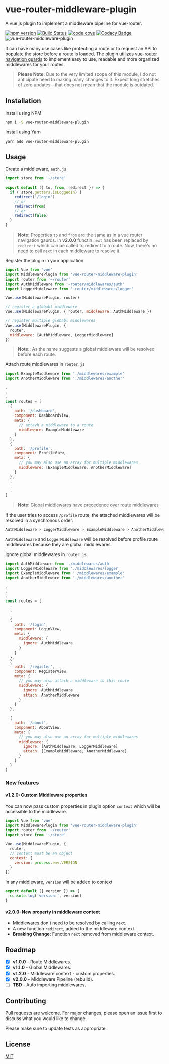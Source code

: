 # vue-router-middleware-plugin

A vue.js plugin to implement a middleware pipeline for vue-router.

[![npm version](https://badge.fury.io/js/vue-router-middleware-plugin.svg)](https://badge.fury.io/js/vue-router-middleware-plugin)
[![Build Status](https://travis-ci.org/dsfx3d/vue-router-middleware-plugin.svg?branch=master)](https://travis-ci.org/dsfx3d/vue-router-middleware-plugin)
[![code cove](https://codecov.io/gh/dsfx3d/vue-router-middleware-plugin/branch/master/graph/badge.svg)](https://codecov.io/gh/dsfx3d/vue-router-middleware-plugin/branch/master/graph/badge.svg)
[![Codacy Badge](https://api.codacy.com/project/badge/Grade/d1ab723bcfaa460aa9d12ccc7a54bf65)](https://www.codacy.com/manual/dsfx3d/vue-router-middleware-plugin?utm_source=github.com&amp;utm_medium=referral&amp;utm_content=dsfx3d/vue-router-middleware-plugin&amp;utm_campaign=Badge_Grade)
![vue-router-middleware-plugin](https://badgen.net/bundlephobia/minzip/vue-router-middleware-plugin)

It can have many use cases like protecting a route or to request an API to populate the store before a route is loaded.
The plugin utilizes [vue-router navigation guards](https://router.vuejs.org/guide/advanced/navigation-guards.html) to implement easy to use, readable and more organized middlewares for your routes.

> **Please Note:** Due to the very limited scope of this module, I do not anticipate need to making many changes to it.  Expect long stretches of zero updates—that does not mean that the module is outdated.

## Installation

Install using NPM

```bash
npm i -S vue-router-middleware-plugin
```

Install using Yarn

```bash
yarn add vue-router-middleware-plugin
```

## Usage

Create a middleware, `auth.js`

```javascript
import store from '~/store'

export default ({ to, from, redirect }) => {
  if (!store.getters.isLoggedIn) {
    redirect('/login')
    // or
    redirect(from)
    // or
    redirect(false)
  }
}
```

> **Note:** Properties `to` and `from` are the same as in a vue router navigation gaurds. In __v2.0.0__  functin `next` has been replaced by `redirect` which can be called to redirect to a route. Now, there's no need to call `next` in each middleware to resolve it.

Register the plugin in your application.

```javascript
import Vue from 'vue'
import MiddlewarePlugin from 'vue-router-middleware-plugin'
import router from '~/router'
import AuthMiddleware from '~router/middlewares/auth'
import LoggerMiddleware from '~router/middlewares/logger'

Vue.use(MiddlewarePlugin, router)

// register a globabl middleware
Vue.use(MiddlewarePlugin, { router, middleware: AuthMiddleware })

// register multiple globabl middlewares
Vue.use(MiddlewarePlugin, {
  router,
  middleware: [AuthMiddleware, LoggerMiddleware]
})
```

> **Note:**: As the name suggests a global middleware will be resolved before each route.

Attach route middlewares in `router.js`

```javascript
import ExampleMiddleware from './middlewares/example'
import AnotherMiddleware from './middlewares/another'

.
.
.
const routes = [
  {
    path: '/dashboard',
    component: DashboardView,
    meta: {
      // attavh a middleware to a route
      middleware: ExampleMiddleware
    }
  },
  {
    path: '/profile',
    component: ProfileView,
    meta: {
      // you may also use an array for multiple middlewares
      middleware: [ExampleMiddleware, AnotherMiddleware]
    }
  },
  .
  .
  .
]
```

> **Note**: Global middlewares have precedence over route middlewares

If the user tries to access `/profile` route, the attached middlewares will be resolved in a synchronous order:

```bash
AuthMiddleware > LoggerMiddleware > ExampleMiddleware > AnotherMiddleware
```

`AuthMiddleware` and `LoggerMiddleware` will be resolved before profile route middlewares because they are global middlewares.

Ignore global middlewares in `router.js`

```javascript
import AuthMiddleware from './middlewares/auth'
import LoggerMiddleware from './middlewares/logger'
import ExampleMiddleware from './middlewares/example'
import AnotherMiddleware from './middlewares/another'

.
.
.
const routes = [
  .
  .
  .
  {
    path: '/login',
    component: LoginView,
    meta: {
      middleware: {
        ignore: AuthMiddleware
      }
    }
  },
  {
    path: '/register',
    component: RegisterView,
    meta: {
      // you may also attach a middleware to this route
      middleware: {
        ignore: AuthMiddleware
        attach: AnotherMiddleware
      }
    }
  },

  {
    path: '/about',
    component: AboutView,
    meta: {
      // you may also use an array for multiple middlewares
      middleware: {
        ignore: [AuthMiddleware, LoggerMiddleware]
        attach: [ExampleMiddleware, AnotherMiddleware]
      }
    }
  }
]
```

### New features

#### v1.2.0: Custom Middleware properties

You can now pass custom properties in plugin option `context` which will be accessible to the middleware.

```javascript
import Vue from 'vue'
import MiddlewarePlugin from 'vue-router-middleware-plugin'
import router from '~/router'
import store from '~/store'

Vue.use(MiddlewarePlugin, {
  router,
  // context must be an object
  context: {
    version: process.env.VERSION
  }
})
```

In any middleware, `version` will be added to context

```javascript
export default ({ version }) => {
  console.log('version:', version)
}
```

#### v2.0.0: New property in middleware context

* Middlewares don't need to be resolved by calling `next`.
* A new function `redirect`, added to the middleware context.
* **Breaking Change:** Function `next` removed from middleware context.

## Roadmap

* [x] **v1.0.0** - Route Middlewares.
* [x] **v1.1.0** - Global Middlewares.
* [x] **v1.2.0** - Middleware context - custom properties.
* [x] **v2.0.0** - Middleware Pipeline (rebuild).
* [ ] **TBD** - Auto importing middlewares.

## Contributing

Pull requests are welcome. For major changes, please open an issue first to discuss what you would like to change.

Please make sure to update tests as appropriate.

## License

[MIT](https://choosealicense.com/licenses/mit/)
